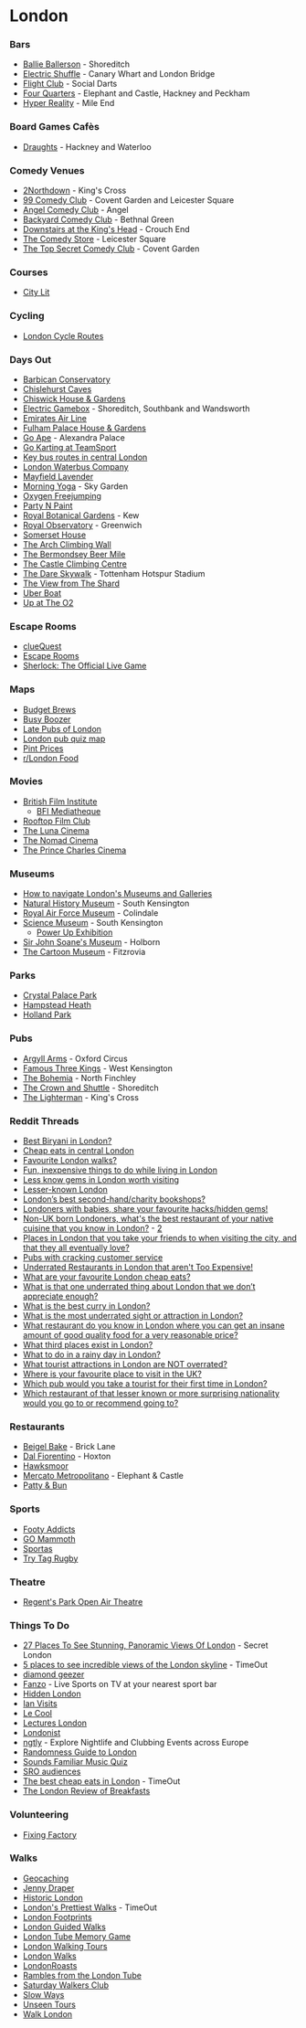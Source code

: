 # London

### Bars

* [Ballie Ballerson](https://www.ballieballerson.com/) - Shoreditch
* [Electric Shuffle](https://electricshuffle.com/london/) - Canary Whart and London Bridge
* [Flight Club](https://flightclubdarts.com/) - Social Darts
* [Four Quarters](https://fourquarters.bar/) - Elephant and Castle, Hackney and Peckham
* [Hyper Reality](https://hyper-reality.io/) - Mile End

### Board Games Cafès

* [Draughts](https://www.draughtslondon.com/) - Hackney and Waterloo

### Comedy Venues

* [2Northdown](https://www.2northdown.com/home) - King's Cross
* [99 Comedy Club](https://www.99clubcomedy.com/) - Covent Garden and Leicester Square
* [Angel Comedy Club](https://www.angelcomedy.co.uk/) - Angel
* [Backyard Comedy Club](https://backyardcomedyclub.co.uk/) - Bethnal Green
* [Downstairs at the King's Head](http://www.downstairsatthekingshead.com/default.aspx) - Crouch End
* [The Comedy Store](https://london.thecomedystore.co.uk/) - Leicester Square
* [The Top Secret Comedy Club](https://thetopsecretcomedyclub.co.uk/) - Covent Garden

### Courses

* [City Lit](https://www.citylit.ac.uk/)

### Cycling

* [London Cycle Routes](https://www.youtube.com/@Londoncycleroutes)

### Days Out

* [Barbican Conservatory](https://www.barbican.org.uk/whats-on/2021/event/visit-the-conservatory)
* [Chislehurst Caves](https://www.chislehurst-caves.co.uk/)
* [Chiswick House & Gardens](https://chiswickhouseandgardens.org.uk/)
* [Electric Gamebox](https://electricgamebox.com/) - Shoreditch, Southbank and Wandsworth
* [Emirates Air Line](https://tfl.gov.uk/modes/emirates-air-line/)
* [Fulham Palace House & Gardens](https://www.fulhampalace.org/)
* [Go Ape](https://goape.co.uk/locations/alexandra-palace) - Alexandra Palace
* [Go Karting at TeamSport](https://www.team-sport.co.uk/)
* [Key bus routes in central London](https://www.mapaplan.com/travel-map/london-top-tourist-attractions-map/high-resolution/london-top-tourist-attractions-map-14-key-bus-routes-by-tourist-attractions-in-central-london-high-resolution.png)
* [London Waterbus Company](https://www.londonwaterbus.com/)
* [Mayfield Lavender](https://www.mayfieldlavender.com/)
* [Morning Yoga](https://skygarden.london/morning-yoga/) - Sky Garden
* [Oxygen Freejumping](https://oxygenfreejumping.co.uk)
* [Party N Paint](https://www.partynpaint.co.uk/)
* [Royal Botanical Gardens](https://www.kew.org/) - Kew
* [Royal Observatory](https://www.rmg.co.uk/royal-observatory) - Greenwich
* [Somerset House](https://www.somersethouse.org.uk/)
* [The Arch Climbing Wall](https://www.archclimbingwall.com/)
* [The Bermondsey Beer Mile](https://www.bermondsey-beer-mile.co.uk/)
* [The Castle Climbing Centre](https://www.castle-climbing.co.uk/)
* [The Dare Skywalk](https://experience.tottenhamhotspur.com/spurs-sky-walk.htm) - Tottenham Hotspur Stadium
* [The View from The Shard](https://www.theviewfromtheshard.com/)
* [Uber Boat](https://www.thamesclippers.com/)
* [Up at The O2](https://www.theo2.co.uk/m/news/detail/up-at-the-o2)

### Escape Rooms

* [clueQuest](https://cluequest.co.uk/escape-room-london)
* [Escape Rooms](https://www.escaperooms.co.uk/)
* [Sherlock: The Official Live Game](https://www.thegameisnow.com/)

### Maps

* [Budget Brews](https://budgetbrews.netlify.app/)
* [Busy Boozer](https://busyboozer.com/)
* [Late Pubs of London](https://www.google.com/maps/d/u/0/viewer?mid=1ItFgDbsJlmFIAoIR_xRHj-5yyq1RVok\&ll=51.53358083536003%2C-0.12203304408033189\&z=15)
* [London pub quiz map](https://www.google.com/maps/d/u/0/viewer?mid=1ZdJNXQSj6ZlrqLNSFQO0wzI4kFelWfY\&ll=51.476955129155%2C-0.016030664151402974\&z=10)
* [Pint Prices](https://www.pint-prices.com/)
* [r/London Food](https://www.google.com/maps/d/u/0/viewer?mid=1hvE-Owf4cRfPxofAtK-vMKASCWZpj-k\&ll=51.536716756666415%2C-0.1571249449310308\&z=11)

### Movies

* [British Film Institute](https://www.bfi.org.uk/)
  * [BFI Mediatheque](https://whatson.bfi.org.uk/Online/default.asp?BOparam::WScontent::loadArticle::permalink=bfi-mediatheque\&BOparam::WScontent::loadArticle::context_id=)
* [Rooftop Film Club](https://rooftopfilmclub.com/london/)
* [The Luna Cinema](https://www.thelunacinema.com/)
* [The Nomad Cinema](https://www.whereisthenomad.com/)
* [The Prince Charles Cinema](https://princecharlescinema.com/PrinceCharlesCinema.dll/Home)

### Museums

* [How to navigate London's Museums and Galleries](https://assets.londonist.com/uploads/2015/02/museums3_7.pdf)
* [Natural History Museum](https://www.nhm.ac.uk/) - South Kensington
* [Royal Air Force Museum](https://www.rafmuseum.org.uk/london/) - Colindale
* [Science Museum](https://www.sciencemuseum.org.uk/) - South Kensington
  * [Power Up Exhibition](https://www.sciencemuseum.org.uk/see-and-do/power)
* [Sir John Soane's Museum](https://www.soane.org/) - Holborn
* [The Cartoon Museum](https://www.cartoonmuseum.org/) - Fitzrovia

### Parks

* [Crystal Palace Park](https://www.bromley.gov.uk/crystalpalacepark)
* [Hampstead Heath](https://www.hampsteadheath.net/)
* [Holland Park](https://www.rbkc.gov.uk/leisure-and-culture/parks/holland-park)

### Pubs

* [Argyll Arms](https://www.nicholsonspubs.co.uk/restaurants/london/theargyllarmsoxfordcircuslondon) - Oxford Circus
* [Famous Three Kings](https://www.craft-pubs.co.uk/f3k-london) - West Kensington
* [The Bohemia](https://twitter.com/Bohemia_N12/with_replies) - North Finchley
* [The Crown and Shuttle](https://www.crownandshuttle.com/) - Shoreditch
* [The Lighterman](https://www.thelighterman.co.uk/) - King's Cross

### Reddit Threads

* [Best Biryani in London?](https://www.reddit.com/r/london/comments/1bldm01/best_biryani_in_london/)
* [Cheap eats in central London](https://www.reddit.com/r/london/comments/1gnwqpb/cheap_eats_in_central_london/)
* [Favourite London walks?](https://www.reddit.com/r/london/comments/1aixwhw/favourite_london_walks/)
* [Fun, inexpensive things to do while living in London](https://www.reddit.com/r/london/comments/15mbbcm/fun_inexpensive_things_to_do_while_living_in/)
* [Less know gems in London worth visiting](https://www.reddit.com/r/london/comments/1abi16y/less_know_gems_in_london_worth_visiting/)
* [Lesser-known London](https://www.reddit.com/r/london/wiki/secretlondon)
* [London’s best second-hand/charity bookshops?](https://www.reddit.com/r/london/comments/1eltdlz/londons_best_secondhandcharity_bookshops/)
* [Londoners with babies, share your favourite hacks/hidden gems!](https://www.reddit.com/r/london/comments/1ej37s9/londoners_with_babies_share_your_favourite/)
* [Non-UK born Londoners, what's the best restaurant of your native cuisine that you know in London?](https://www.reddit.com/r/london/comments/ovpobh/nonuk_born_londoners_whats_the_best_restaurant_of/) - [2](https://www.reddit.com/r/london/comments/952fob/nonuk_born_londoners_whats_the_best_restaurant_of/)
* [Places in London that you take your friends to when visiting the city, and that they all eventually love?](https://www.reddit.com/r/london/comments/17tov4v/places_in_london_that_you_take_your_friends_to)
* [Pubs with cracking customer service](https://www.reddit.com/r/london/comments/1940fcq/pubs_with_cracking_customer_service/)
* [Underrated Restaurants in London that aren't Too Expensive!](https://www.reddit.com/r/london/comments/skxwrp/underrated_restaurants_in_london_that_arent_too/)
* [What are your favourite London cheap eats?](https://www.reddit.com/r/london/comments/185b1of/what_are_your_favourite_london_cheap_eats)
* [What is that one underrated thing about London that we don’t appreciate enough?](https://www.reddit.com/r/london/comments/198tt6o/what_is_that_one_underrated_thing_about_london/)
* [What is the best curry in London?](https://www.reddit.com/r/london/comments/1bqjnzd/what_is_the_best_curry_in_london/)
* [What is the most underrated sight or attraction in London?](https://www.reddit.com/r/london/comments/17k6ijn/what_is_the_most_underrated_sight_or_attraction/)
* [What restaurant do you know in London where you can get an insane amount of good quality food for a very reasonable price?](https://www.reddit.com/r/london/comments/ofhwz1/what_restaurant_do_you_know_in_london_where_you/)
* [What third places exist in London?](https://www.reddit.com/r/london/comments/18xncrt/what_third_places_exist_in_london/)
* [What to do in a rainy day in London?](https://www.reddit.com/r/london/comments/105q51i/what_to_do_in_a_rainy_day_in_london/)
* [What tourist attractions in London are NOT overrated?](https://www.reddit.com/r/london/comments/1cn05i9/inspired_by_the_recent_askreddit_what_tourist/)
* [Where is your favourite place to visit in the UK?](https://www.reddit.com/r/AskUK/comments/1aml2tm/where_is_your_favourite_place_to_visit_in_the_uk/)
* [Which pub would you take a tourist for their first time in London?](https://www.reddit.com/r/london/comments/14qexum/which_pub_would_you_take_a_tourist_to_for_their/)
* [Which restaurant of that lesser known or more surprising nationality would you go to or recommend going to?](https://www.reddit.com/r/london/comments/17qy4qb/in_london_there_are_hundreds_of_restaurants_of/)

### Restaurants

* [Beigel Bake](https://bricklanebeigel.co.uk/) - Brick Lane
* [Dal Fiorentino](https://dalfiorentino.london/) - Hoxton
* [Hawksmoor](https://thehawksmoor.com/)
* [Mercato Metropolitano](https://www.mercatometropolitano.com/) - Elephant & Castle
* [Patty & Bun](https://www.pattyandbun.co.uk/)

### Sports

* [Footy Addicts](https://footyaddicts.com/)
* [GO Mammoth](https://www.gomammoth.co.uk/)
* [Sportas](https://sportas.co.uk/)
* [Try Tag Rugby](https://trytagrugby.com/)

### Theatre

* [Regent's Park Open Air Theatre](https://openairtheatre.com/)

### Things To Do

* [27 Places To See Stunning, Panoramic Views Of London](https://secretldn.com/best-places-for-panoramic-views-of-london/) - Secret London
* [5 places to see incredible views of the London skyline](https://www.timeout.com/london/things-to-do/places-to-see-incredible-views-of-the-london-skyline-for-free) - TimeOut
* [diamond geezer](https://diamondgeezer.blogspot.com/2015_04_01_diamondgeezer_archive.html)
* [Fanzo](https://www.fanzo.com/en) - Live Sports on TV at your nearest sport bar
* [Hidden London](https://hidden-london.com/)
* [Ian Visits](https://www.ianvisits.co.uk/calendar/)
* [Le Cool](https://london.lecool.com/)
* [Lectures London](https://lectures.london/)
* [Londonist](https://londonist.com/)
* [ngtly](https://ngtly.com/) - Explore Nightlife and Clubbing Events across Europe
* [Randomness Guide to London](https://london.randomness.org.uk/wiki.cgi)
* [Sounds Familiar Music Quiz](https://www.soundsfamiliar.co/)
* [SRO audiences](https://www.sroaudiences.com/)
* [The best cheap eats in London](https://www.timeout.com/london/food-drink/londons-best-cheap-eats) - TimeOut
* [The London Review of Breakfasts](https://londonreviewofbreakfasts.blogspot.com/)

### Volunteering

* [Fixing Factory](https://www.fixingfactory.org/)

### Walks

* [Geocaching](https://www.geocaching.com/play)
* [Jenny Draper](https://www.jdraper.co.uk/)
* [Historic London](https://historiclondontours.com/)
* [London's Prettiest Walks](https://www.timeout.com/london/things-to-do/londons-prettiest-walks) - TimeOut
* [London Footprints](https://www.london-footprints.co.uk/index.htm)
* [London Guided Walks](https://londonguidedwalks.uk/)
* [London Tube Memory Game](https://metro-memory.com/london)
* [London Walking Tours](https://lookup.london/walking-tours/)
* [London Walks](https://www.walks.com/)
* [LondonRoasts](https://londonroasts.com/)
* [Rambles from the London Tube](https://www.londontuberambles.co.uk/)
* [Saturday Walkers Club](https://www.walkingclub.org.uk/)
* [Slow Ways](https://beta.slowways.org/)
* [Unseen Tours](https://unseentours.org.uk/)
* [Walk London](https://www.walklondon.org.uk/)
